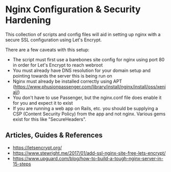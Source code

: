# Nginx Configuration & Security Hardening

This collection of scripts and config files will aid in setting up nginx with a secure SSL configuration using Let's Encrypt.

There are a few caveats with this setup:
- The script must first use a barebones site config for nginx using port 80 in order for Let's Encrypt to reach webroot
- You must already have DNS resolution for your domain setup and pointing towards the server this is being run on
- Nginx must already be installed correctly using APT (https://www.phusionpassenger.com/library/install/nginx/install/oss/xenial/)
- You don't have to use Passenger, but the nginx.conf file does enable it for you and expect it to exist
- If you are running a web app on Rails, etc. you should be supplying a CSP (Content Security Policy) from the app and not nginx. Various gems exist for this like "SecureHeaders".

## Articles, Guides & References
- https://letsencrypt.org/
- https://www.stewright.me/2017/01/add-ssl-nginx-site-free-lets-encrypt/
- https://www.upguard.com/blog/how-to-build-a-tough-nginx-server-in-15-steps
